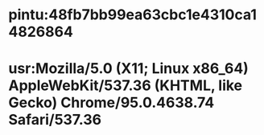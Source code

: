 # pintu:48fb7bb99ea63cbc1e4310ca14826864
# usr:Mozilla/5.0 (X11; Linux x86_64) AppleWebKit/537.36 (KHTML, like Gecko) Chrome/95.0.4638.74 Safari/537.36
